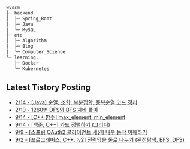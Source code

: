 
```bash
wvssm
├─ backend
│  ├─ Spring_Boot     
│  ├─ Java
│  └─ MySQL  
├─ etc         
│  ├─ Algorithm  
│  ├─ Blog
│  └─ Computer_Science   
└─ learning..       
   ├─ Docker
   └─ Kubernetes           

```  

## Latest Tistory Posting<div class=blog-post text-align='left'>
 - [2/14 - [Java] 순열, 조합, 부분집합, 중복순열 코드 정리](https://wvssm.tistory.com/entry/Java-%EC%88%9C%EC%97%B4-%EC%A1%B0%ED%95%A9-%EB%B6%80%EB%B6%84%EC%A7%91%ED%95%A9-%EC%BD%94%EB%93%9C-%EC%A0%95%EB%A6%AC)
 - [2/10 - 1260번 DFS와  BFS 자바 풀이](https://wvssm.tistory.com/entry/DFS%EC%99%80-BFS-%EC%9E%90%EB%B0%94-%ED%92%80%EC%9D%B4)
 - [9/14 - [C++ 함수] max_element, min_element](https://wvssm.tistory.com/entry/C-%ED%95%A8%EC%88%98-maxelement-minelement)
 - [9/14 - [백준, C++] 카드 정렬하기 (그리디)](https://wvssm.tistory.com/entry/%EB%B0%B1%EC%A4%80-C-%EC%B9%B4%EB%93%9C-%EC%A0%95%EB%A0%AC%ED%95%98%EA%B8%B0-%EA%B7%B8%EB%A6%AC%EB%94%94)
 - [9/9 - [스프링 OAuth2 클라이언트 세션] 내부 동작 이해하기](https://wvssm.tistory.com/entry/%EC%8A%A4%ED%94%84%EB%A7%81-OAuth2-%ED%81%B4%EB%9D%BC%EC%9D%B4%EC%96%B8%ED%8A%B8-%EC%84%B8%EC%85%98-%EB%82%B4%EB%B6%80-%EB%8F%99%EC%9E%91-%EC%9D%B4%ED%95%B4%ED%95%98%EA%B8%B0)
 - [9/2 - [프로그래머스, C++, lv2] 전력망을 둘로 나누기 (완전탐색, BFS, DFS)](https://wvssm.tistory.com/entry/%ED%94%84%EB%A1%9C%EA%B7%B8%EB%9E%98%EB%A8%B8%EC%8A%A4-C-lv2-%EC%A0%84%EB%A0%A5%EB%A7%9D%EC%9D%84-%EB%91%98%EB%A1%9C-%EB%82%98%EB%88%84%EA%B8%B0-%EA%B7%B8%EB%9E%98%ED%94%84-bfs)

</div>
</div>
